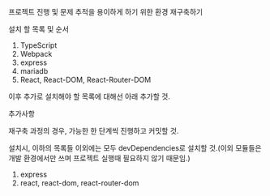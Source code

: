 프로젝트 진행 및 문제 추적을 용이하게 하기 위한 환경 재구축하기

설치 할 목록 및 순서
1. TypeScript
2. Webpack
3. express
4. mariadb
5. React, React-DOM, React-Router-DOM


이후 추가로 설치해야 할 목록에 대해선 아래 추가할 것.

추가사항

재구축 과정의 경우, 가능한 한 단계씩 진행하고 커밋할 것.

설치시, 이하의 목록들 이외에는 모두 devDependencies로 설치할 것.(이외 모듈들은 개발 환경에서만 쓰며 프로젝트 실행때 필요하지 않기 때문임.)
1. express
2. react, react-dom, react-router-dom